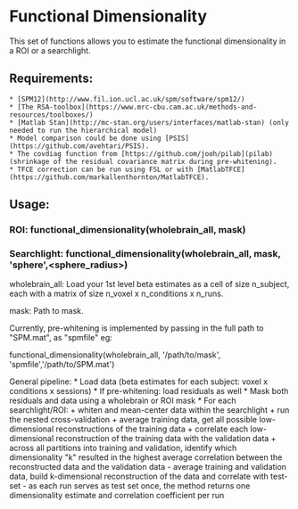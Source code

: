 # Functional Dimensionality

This set of functions allows you to estimate the functional dimensionality in a ROI or a searchlight.

## Requirements:
    * [SPM12](http://www.fil.ion.ucl.ac.uk/spm/software/spm12/)
    * [The RSA-toolbox](https://www.mrc-cbu.cam.ac.uk/methods-and-resources/toolboxes/)
    * [Matlab Stan](http://mc-stan.org/users/interfaces/matlab-stan) (only needed to run the hierarchical model)
    * Model comparison could be done using [PSIS](https://github.com/avehtari/PSIS).
    * The covdiag function from [https://github.com/jooh/pilab](pilab) (shrinkage of the residual covariance matrix during pre-whitening).
    * TFCE correction can be run using FSL or with [MatlabTFCE](https://github.com/markallenthornton/MatlabTFCE).

## Usage:    
    
### ROI: functional_dimensionality(wholebrain_all, mask)

### Searchlight: functional_dimensionality(wholebrain_all, mask, 'sphere',<sphere_radius>)

wholebrain_all: Load your 1st level beta estimates as a cell of size n_subject, each with a matrix of size n_voxel x n_conditions x n_runs.

mask: Path to mask.
    
Currently, pre-whitening is implemented by passing in the full path to "SPM.mat", as "spmfile" eg:

functional_dimensionality(wholebrain_all, '/path/to/mask', 'spmfile','/path/to/SPM.mat')

General pipeline:
    * Load data (beta estimates for each subject: voxel x conditions x sessions)
    * If pre-whitening: load residuals as well
    * Mask both residuals and data using a wholebrain or ROI mask
    * For each searchlight/ROI:
	+ whiten and mean-center data within the searchlight
	+ run the nested cross-validation
        + average training data, get all possible low-dimensional reconstructions of the training data
        + correlate each low-dimensional reconstruction of the training data with the validation data
        + across all partitions into training and validation, identify which dimensionality "k" resulted in the highest average correlation between the reconstructed data and the validation data
            - average training and validation data, build k-dimensional reconstruction of the data and correlate with test-set
            - as each run serves as test set once, the method returns one dimensionality estimate and correlation coefficient per run
